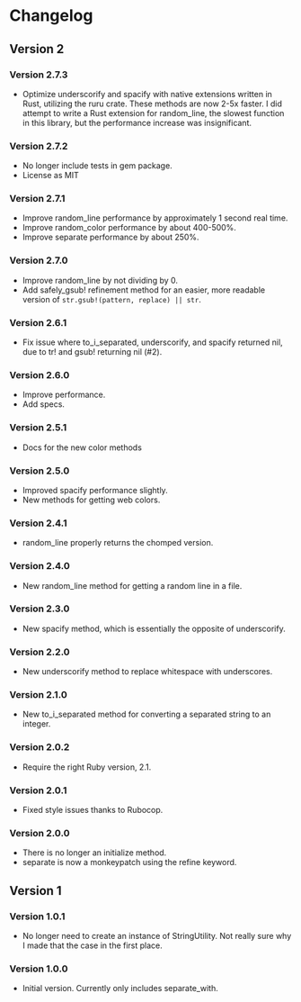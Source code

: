 # Changelog
## Version 2
### Version 2.7.3
* Optimize underscorify and spacify with native extensions written in Rust, utilizing the ruru crate. These methods are now 2-5x faster. I did attempt to write a Rust extension for random_line, the slowest function in this library, but the performance increase was insignificant.

### Version 2.7.2
* No longer include tests in gem package.
* License as MIT

### Version 2.7.1
* Improve random_line performance by approximately 1 second real time.
* Improve random_color performance by about 400-500%.
* Improve separate performance by about 250%.

### Version 2.7.0
* Improve random_line by not dividing by 0.
* Add safely_gsub! refinement method for an easier, more readable version of `str.gsub!(pattern, replace) || str`.

### Version 2.6.1
* Fix issue where to_i_separated, underscorify, and spacify returned nil, due to tr! and gsub! returning nil (#2).

### Version 2.6.0
* Improve performance.
* Add specs.

### Version 2.5.1
* Docs for the new color methods

### Version 2.5.0
* Improved spacify performance slightly.
* New methods for getting web colors.

### Version 2.4.1
* random_line properly returns the chomped version.

### Version 2.4.0
* New random_line method for getting a random line in a file.

### Version 2.3.0
* New spacify method, which is essentially the opposite of underscorify.

### Version 2.2.0
* New underscorify method to replace whitespace with underscores.

### Version 2.1.0
* New to_i_separated method for converting a separated string to an integer.

### Version 2.0.2
* Require the right Ruby version, 2.1.

### Version 2.0.1
* Fixed style issues thanks to Rubocop.

### Version 2.0.0
* There is no longer an initialize method.
* separate is now a monkeypatch using the refine keyword.

## Version 1
### Version 1.0.1
* No longer need to create an instance of StringUtility. Not really sure why I made that the case in the first place.
### Version 1.0.0
* Initial version. Currently only includes separate_with.
